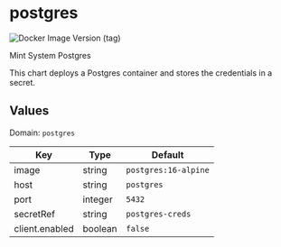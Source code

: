 # postgres

![Docker Image Version (tag)](https://img.shields.io/docker/v/_/postgres/16.0-alpine)

Mint System Postgres

This chart deploys a Postgres container and stores the credentials in a secret.

## Values

Domain: `postgres`

| Key          | Type    | Default              |
| ------------ | ------- | -------------------- |
| image        | string  | `postgres:16-alpine` |
| host         | string  | `postgres`           |
| port         | integer | `5432`               |
| secretRef    | string  | `postgres-creds`     |
| client.enabled | boolean  | `false`     |